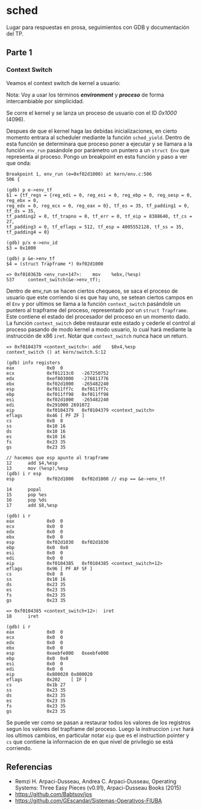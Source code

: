 # sched

Lugar para respuestas en prosa, seguimientos con GDB y documentación del TP.

## Parte 1

### Context Switch
Veamos el context switch de kernel a usuario:

Nota: Voy a usar los términos **_environment_** y **_proceso_** de forma intercambiable por simplicidad.

Se corre el kernel y se lanza un proceso de usuario con el ID _0x1000_ (4096).

Despues de que el kernel haga las debidas inicializaciones, en cierto momento entrara al scheduler mediante la función
`sched_yield`. Dentro de esta función se determinara que proceso poner a ejecutar y se llamara a la función `env_run`
pasándole por parámetro un puntero a un `struct Env` que representa al proceso. Pongo un breakpoint en esta función
y paso a ver que onda:

```
Breakpoint 1, env_run (e=0xf02d1000) at kern/env.c:506
506	{

(gdb) p e->env_tf
$1 = {tf_regs = {reg_edi = 0, reg_esi = 0, reg_ebp = 0, reg_oesp = 0, reg_ebx = 0,
reg_edx = 0, reg_ecx = 0, reg_eax = 0}, tf_es = 35, tf_padding1 = 0, tf_ds = 35,
tf_padding2 = 0, tf_trapno = 0, tf_err = 0, tf_eip = 8388640, tf_cs = 27,
tf_padding3 = 0, tf_eflags = 512, tf_esp = 4005552128, tf_ss = 35, tf_padding4 = 0}

(gdb) p/x e->env_id
$3 = 0x1000

(gdb) p &e->env_tf
$4 = (struct Trapframe *) 0xf02d1000

=> 0xf010363b <env_run+147>:	mov    %ebx,(%esp)
537		context_switch(&e->env_tf);
```

Dentro de env_run se hacen ciertos chequeos, se saca el proceso de usuario que este corriendo si es que hay uno,
se setean ciertos campos en el `Env` y por ultimos se llama a la función `context_switch` pasándole un puntero
al trapframe del proceso, representado por un `struct Trapframe`. Este contiene el estado del procesador del proceso en
un momento dado. La función `context_switch` debe restaurar este estado y cederle el control al proceso pasando de modo kernel
a modo usuario, lo cual hará mediante la instrucción de x86 `iret`. Notar que `context_switch` nunca hace un return.

```
=> 0xf0104379 <context_switch>:	add    $0x4,%esp
context_switch () at kern/switch.S:12

(gdb) info registers
eax            0x0	0
ecx            0xf01213c0	-267250752
edx            0xef803000	-276811776
ebx            0xf02d1000	-265482240
esp            0xf011ff7c	0xf011ff7c
ebp            0xf011ff98	0xf011ff98
esi            0xf02d1000	-265482240
edi            0x291000	2691072
eip            0xf0104379	0xf0104379 <context_switch>
eflags         0x46	[ PF ZF ]
cs             0x8	8
ss             0x10	16
ds             0x10	16
es             0x10	16
fs             0x23	35
gs             0x23	35

// hacemos que esp apunte al trapframe
12		add	$4,%esp
13		mov	(%esp),%esp
(gdb) i r esp
esp            0xf02d1000	0xf02d1000 // esp == &e->env_tf

14		popal
15		pop %es
16		pop	%ds
17		add	$8,%esp

(gdb) i r
eax            0x0	0
ecx            0x0	0
edx            0x0	0
ebx            0x0	0
esp            0xf02d1030	0xf02d1030
ebp            0x0	0x0
esi            0x0	0
edi            0x0	0
eip            0xf0104385	0xf0104385 <context_switch+12>
eflags         0x96	[ PF AF SF ]
cs             0x8	8
ss             0x10	16
ds             0x23	35
es             0x23	35
fs             0x23	35
gs             0x23	35

=> 0xf0104385 <context_switch+12>:	iret   
18		iret

(gdb) i r
eax            0x0	0
ecx            0x0	0
edx            0x0	0
ebx            0x0	0
esp            0xeebfe000	0xeebfe000
ebp            0x0	0x0
esi            0x0	0
edi            0x0	0
eip            0x800020	0x800020
eflags         0x202	[ IF ]
cs             0x1b	27
ss             0x23	35
ds             0x23	35
es             0x23	35
fs             0x23	35
gs             0x23	35
```

Se puede ver como se pasan a restaurar todos los valores de los registros segun los valores del trapframe
del proceso. Luego la instruccion `iret` hará los ultimos cambios, en particular notar `eip` que es el instruction pointer
y `cs` que contiene la informacion de en que nivel de privilegio se está corriendo.

## Referencias

* Remzi H. Arpaci-Dusseau, Andrea C. Arpaci-Dusseau, Operating Systems: Three Easy Pieces (v0.91), Arpaci-Dusseau Books (2015)
* https://github.com/Babtsov/jos
* https://github.com/GEscandar/Sistemas-Operativos-FIUBA

